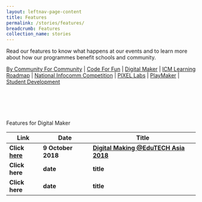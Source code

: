 ```yaml
---
layout: leftnav-page-content
title: Features
permalink: /stories/features/
breadcrumb: Features
collection_name: stories
---
```


Read our features to know what happens at our events and to learn more about how our programmes benefit schools and community.

[By Community For Community](#bycommunityforcommunity) | [Code For Fun](#codeforfun) | [Digital Maker](#digitalmaker) | [ICM Learning Roadmap](#icmroadmap) | [National Infocomm Competition](#nic) | [PIXEL Labs](#pixellabs) | [PlayMaker](#playmaker) | [Student Development](#studentdevelopment)


<a name="bycommunityforcommunity"></a><br>
<a name="codeforfun"></a><br>

<a name="digitalmaker"></a><br>

Features for Digital Maker<br>

| Link | Date | Title |
|--|--|--|
| **Click [here](/pages/features-content/edutech-asia-2018.md)** | **9 October 2018** | **[Digital Making @EduTECH Asia 2018](/pages/features-content/edutech-asia-2018.md)** |
| **Click here** | **date** | **title** |
| **Click here** | **date** | **title** |


<a name="icmroadmap"></a><br>
<a name="nic"></a><br>
<a name="pixellabs"></a><br>
<a name="playmaker"></a><br>
<a name="studentdevelopment"></a><br>

